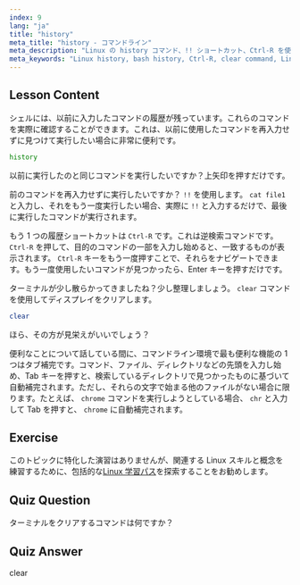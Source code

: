 ```yaml
---
index: 9
lang: "ja"
title: "history"
meta_title: "history - コマンドライン"
meta_description: "Linux の history コマンド、!! ショートカット、Ctrl-R を使った効率的なコマンド呼び出し方法を学びましょう。これらの必須のヒントでターミナルの生産性を向上させましょう！"
meta_keywords: "Linux history, bash history, Ctrl-R, clear command, Linux tutorial, command line, beginner guide"
---
```


## Lesson Content

シェルには、以前に入力したコマンドの履歴が残っています。これらのコマンドを実際に確認することができます。これは、以前に使用したコマンドを再入力せずに見つけて実行したい場合に非常に便利です。

```bash
history
```

以前に実行したのと同じコマンドを実行したいですか？上矢印を押すだけです。

前のコマンドを再入力せずに実行したいですか？ `!!` を使用します。 `cat file1` と入力し、それをもう一度実行したい場合、実際に `!!` と入力するだけで、最後に実行したコマンドが実行されます。

もう 1 つの履歴ショートカットは `Ctrl-R` です。これは逆検索コマンドです。 `Ctrl-R` を押して、目的のコマンドの一部を入力し始めると、一致するものが表示されます。 `Ctrl-R` キーをもう一度押すことで、それらをナビゲートできます。もう一度使用したいコマンドが見つかったら、Enter キーを押すだけです。

ターミナルが少し散らかってきましたね？少し整理しましょう。 `clear` コマンドを使用してディスプレイをクリアします。

```bash
clear
```

ほら、その方が見栄えがいいでしょう？

便利なことについて話している間に、コマンドライン環境で最も便利な機能の 1 つはタブ補完です。コマンド、ファイル、ディレクトリなどの先頭を入力し始め、Tab キーを押すと、検索しているディレクトリで見つかったものに基づいて自動補完されます。ただし、それらの文字で始まる他のファイルがない場合に限ります。たとえば、 `chrome` コマンドを実行しようとしている場合、 `chr` と入力して Tab を押すと、 `chrome` に自動補完されます。

## Exercise

このトピックに特化した演習はありませんが、関連する Linux スキルと概念を練習するために、包括的な[Linux 学習パス](https://labex.io/ja/learn/linux)を探索することをお勧めします。

## Quiz Question

ターミナルをクリアするコマンドは何ですか？

## Quiz Answer

clear

